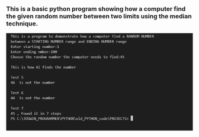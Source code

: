 <h3>This is a basic python program showing how a computer find the given random number between two limits using the median technique.</h3>

![](output.png)
